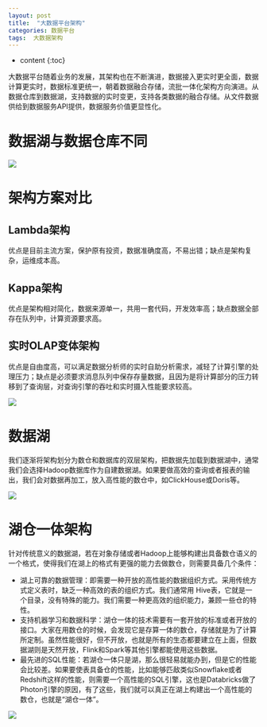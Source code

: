 ```yaml
---
layout: post
title:  "大数据平台架构"
categories: 数据平台
tags:  大数据架构
---
```


* content
{:toc}

大数据平台随着业务的发展，其架构也在不断演进，数据接入更实时更全面，数据计算更实时，数据标准更统一，朝着数据融合存储，流批一体化架构方向演进。从数据仓库到数据湖，支持数据的实时变更，支持各类数据的融合存储。从文件数据供给到数据服务API提供，数据服务价值更显性化。

# 数据湖与数据仓库不同

![](https://raw.githubusercontent.com/shockw/shockw.github.io/master/img/202307151622/image-20230715223849086.png)

# 架构方案对比

## Lambda架构

优点是目前主流方案，保护原有投资，数据准确度高，不易出错；缺点是架构复杂，运维成本高。

## Kappa架构

优点是架构相对简化，数据来源单一，共用一套代码，开发效率高；缺点数据全部存在队列中，计算资源要求高。

## 实时OLAP变体架构

优点是自由度高，可以满足数据分析师的实时自助分析需求，减轻了计算引擎的处理压力；缺点是必须要求消息队列中保存存量数据，且因为是将计算部分的压力转移到了查询层，对查询引擎的吞吐和实时摄入性能要求较高。

![](https://raw.githubusercontent.com/shockw/shockw.github.io/master/img/202307151622/image-20230715224003463.png)

# 数据湖

我们逐渐将架构划分为数仓和数据库的双层架构，把数据先加载到数据湖中，通常我们会选择Hadoop数据库作为自建数据湖。如果要做高效的查询或者报表的输出，我们会对数据再加工，放入高性能的数仓中，如ClickHouse或Doris等。

![](https://raw.githubusercontent.com/shockw/shockw.github.io/master/img/202307151622/image-20230715224440004.png)

# 湖仓一体架构

针对传统意义的数据湖，若在对象存储或者Hadoop上能够构建出具备数仓语义的一个格式，使得我们在湖上的格式有更强的能力去做数仓，则需要具备几个条件：

+ 湖上可靠的数据管理：即需要一种开放的高性能的数据组织方式。采用传统方式定义表时，缺乏一种高效的表的组织方式。我们通常用 Hive表，它就是一个目录，没有特殊的能力。我们需要一种更高效的组织能力，兼顾一些仓的特性。
+ 支持机器学习和数据科学：湖仓一体的技术需要有一套开放的标准或者开放的接口。大家在用数仓的时候，会发现它是存算一体的数仓，存储就是为了计算所定制。虽然性能很好，但不开放，也就是所有的生态都要建立在上面，但数据湖则是天然开放，Flink和Spark等其他引擎都能使用这些数据。
+ 最先进的SQL性能：若湖仓一体只是湖，那么很轻易就能办到，但是它的性能会比较差。如果要使表具备仓的性能，比如能够匹敌类似Snowflake或者Redshift这样的性能，则需要一个高性能的SQL引擎，这也是Databricks做了Photon引擎的原因，有了这些，我们就可以真正在湖上构建出一个高性能的数仓，也就是“湖仓一体”。

![](https://raw.githubusercontent.com/shockw/shockw.github.io/master/img/202307151622/image-20230715224548924.png)

